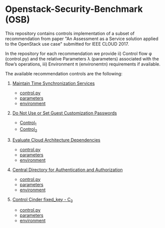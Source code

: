 # Openstack-Security-Benchmark (OSB)

 This repository contains controls implementation of a subset of recommendation from paper "An Assessment as a Service solution applied to the OpenStack use case" submitted for IEEE CLOUD 2017.

 In the repository for each recommendation we provide ii) Control flow φ (control.py) and the relative Parameters λ (parameters) associated with the flow’s operations, iii) Environment π (environemtn) requirements if available.

 The available recommendation controls are the following:

 1. [Maintain Time Synchronization Services]
 	- [control.py](https://github.com/SESARLab/openstack-security-benchmark/blob/master/Maintain%20Time%20Synchronization%20Services/control.py)
 	- [parameters](https://github.com/SESARLab/openstack-security-benchmark/tree/master/Maintain%20Time%20Synchronization%20Services/parameters)
 	- [environment](https://github.com/SESARLab/openstack-security-benchmark/tree/master/Maintain%20Time%20Synchronization%20Services/environment)

 2. [Do Not Use or Set Guest Customization Passwords]
  	- [Control<sub>1</sub>](https://github.com/SESARLab/openstack-security-benchmark/tree/master/Do%20Not%20Use%20or%20Set%20Guest%20Customization%20Passwords/control-1)
 	- [Control<sub>2</sub>](https://github.com/SESARLab/openstack-security-benchmark/tree/master/Do%20Not%20Use%20or%20Set%20Guest%20Customization%20Passwords/control-2)
 	
 3. [Evaluate Cloud Architecture Dependencies]
	- [control.py]()
 	- [parameters]()
	- [environment]()

 4. [Central Directory for Authentication and Authorization]
 	- [control.py](https://github.com/SESARLab/openstack-security-benchmark/blob/master/Central%20Directory%20for%20Authentication%20and%20Authorization/control.py)
 	- [parameters](https://github.com/SESARLab/openstack-security-benchmark/tree/master/Central%20Directory%20for%20Authentication%20and%20Authorization/parameters)
 	- [environment](https://github.com/SESARLab/openstack-security-benchmark/tree/master/Central%20Directory%20for%20Authentication%20and%20Authorization/environment)

 5. [Control Cinder fixed_key - C<sub>2</sub>]
 	- [control.py](https://github.com/SESARLab/openstack-security-benchmark/blob/master/Example%20-%20Nova%20fixed_key/control.py)
 	- [parameters](https://github.com/SESARLab/openstack-security-benchmark/tree/master/Example%20-%20Nova%20fixed_key/parameters)
 	- [environment](https://github.com/SESARLab/openstack-security-benchmark/tree/master/Example%20-%20Nova%20fixed_key/environment)



 [Maintain Time Synchronization Services]:https://github.com/SESARLab/openstack-security-benchmark/tree/master/Maintain%20Time%20Synchronization%20Services
 
 [Central Directory for Authentication and Authorization]:https://github.com/SESARLab/openstack-security-benchmark/tree/master/Central%20Directory%20for%20Authentication%20and%20Authorization

 [Do Not Use or Set Guest Customization Passwords]:https://github.com/SESARLab/openstack-security-benchmark/tree/master/Do%20Not%20Use%20or%20Set%20Guest%20Customization%20Passwords

 [Control Cinder fixed_key - C<sub>2</sub>]:https://github.com/SESARLab/openstack-security-benchmark/tree/master/Example%20-%20Nova%20fixed_key
 
 [Evaluate Cloud Architecture Dependencies]:https://github.com/SESARLab/openstack-security-benchmark/tree/master/Evaluate%20Cloud%20Architecture%20Dependencies	